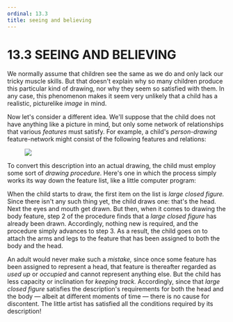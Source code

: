 ```yaml
---
ordinal: 13.3
title: seeing and believing
---
```


# 13.3 SEEING AND BELIEVING 

<p>We normally assume that children see the same as we do and only lack our tricky muscle skills. But that doesn't explain why so many children produce this particular kind of drawing, nor why they seem so satisfied with them. In any case, this phenomenon makes it seem very unlikely that a child has a realistic, picturelike <em>image</em> in mind.</p>
<p>Now let's consider a different idea. We'll suppose that the child does not have anything like a picture in mind, but only some network of relationships that various <em>features</em> must satisfy. For example, a child's <em>person-drawing</em> feature-network might consist of the following features and relations:</p>
<figure><img src="/images/ch13/13-7.png"></img></figure>
<p>To convert this description into an actual drawing, the child must employ some sort of <em>drawing procedure.</em> Here's one in which the process simply works its way down the feature list, like a little computer program:</p>
<p>When the child starts to draw, the first item on the list is <em>large closed figure.</em> Since there isn't any such thing yet, the child draws one: that's the head. Next the eyes and mouth get drawn. But then, when it comes to drawing the body feature, step 2 of the procedure finds that a <em>large closed figure</em> has already been drawn. Accordingly, nothing new is required, and the procedure simply advances to step 3. As a result, the child goes on to attach the arms and legs to the feature that has been assigned to both the body and the head.</p>
<p>An adult would never make such a <em>mistake,</em> since once some feature has been assigned to represent a head, that feature is thereafter regarded as <em>used up</em> or <em>occupied</em> and cannot represent anything else. But the child has less capacity or inclination for <em>keeping track.</em> Accordingly, since that <em>large closed figure</em> satisfies the description's requirements for both the head and the body &mdash; albeit at different moments of time &mdash; there is no cause for discontent. The little artist has satisfied all the conditions required by its description!</p>